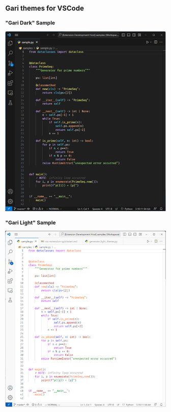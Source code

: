 ## Gari themes for VSCode

### "Gari Dark" Sample

![dark-theme-sample](images/gari-dark-sample.png)

### "Gari Light" Sample

![light-theme-sample](images/gari-light-sample.png)

